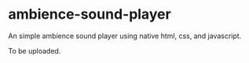 # ambience-sound-player
An simple ambience sound player using native html, css, and javascript.

To be uploaded.
